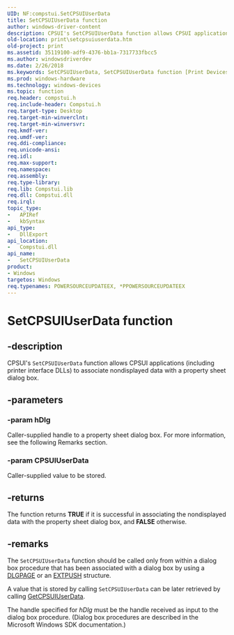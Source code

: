 ```yaml
---
UID: NF:compstui.SetCPSUIUserData
title: SetCPSUIUserData function
author: windows-driver-content
description: CPSUI's SetCPSUIUserData function allows CPSUI applications (including printer interface DLLs) to associate nondisplayed data with a property sheet dialog box.
old-location: print\setcpsuiuserdata.htm
old-project: print
ms.assetid: 35119100-adf9-4376-bb1a-7317733fbcc5
ms.author: windowsdriverdev
ms.date: 2/26/2018
ms.keywords: SetCPSUIUserData, SetCPSUIUserData function [Print Devices], compstui/SetCPSUIUserData, cpsuifnc_d2f38387-ece5-4894-86d5-0ef66f62a72c.xml, print.setcpsuiuserdata
ms.prod: windows-hardware
ms.technology: windows-devices
ms.topic: function
req.header: compstui.h
req.include-header: Compstui.h
req.target-type: Desktop
req.target-min-winverclnt: 
req.target-min-winversvr: 
req.kmdf-ver: 
req.umdf-ver: 
req.ddi-compliance: 
req.unicode-ansi: 
req.idl: 
req.max-support: 
req.namespace: 
req.assembly: 
req.type-library: 
req.lib: Compstui.lib
req.dll: Compstui.dll
req.irql: 
topic_type:
-	APIRef
-	kbSyntax
api_type:
-	DllExport
api_location:
-	Compstui.dll
api_name:
-	SetCPSUIUserData
product:
- Windows
targetos: Windows
req.typenames: POWERSOURCEUPDATEEX, *PPOWERSOURCEUPDATEEX
---
```


# SetCPSUIUserData function


## -description


CPSUI's <code>SetCPSUIUserData</code> function allows CPSUI applications (including printer interface DLLs) to associate nondisplayed data with a property sheet dialog box.


## -parameters




### -param hDlg

Caller-supplied handle to a property sheet dialog box. For more information, see the following Remarks section.


### -param CPSUIUserData

Caller-supplied value to be stored.


## -returns



The  function returns <b>TRUE</b> if it is successful in associating the nondisplayed data with the property sheet dialog box, and <b>FALSE</b> otherwise.




## -remarks



The <code>SetCPSUIUserData</code> function should be called only from within a dialog box procedure that has been associated with a dialog box by using a <a href="https://msdn.microsoft.com/library/windows/hardware/ff547607">DLGPAGE</a> or an <a href="https://msdn.microsoft.com/library/windows/hardware/ff548795">EXTPUSH</a> structure.

A value that is stored by calling <code>SetCPSUIUserData</code> can be later retrieved by calling <a href="https://msdn.microsoft.com/library/windows/hardware/ff549922">GetCPSUIUserData</a>.

The handle specified for <i>hDlg</i> must be the handle received as input to the dialog box procedure. (Dialog box procedures are described in the Microsoft Windows SDK documentation.)



